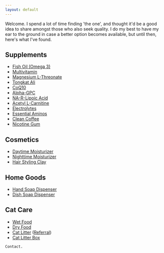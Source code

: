 ```yaml
---
layout: default
---
```


Welcome.
I spend a lot of time finding 'the one', and thought it'd be a good idea to share amongst those who also seek quality.
I do my best to have my ear to the ground in case a better option becomes available, but until then, here's what I've found.



## Supplements

*   [Fish Oil (Omega 3)](https://www.livemomentous.com/products/omega-3?selling_plan=903807159)
*   [Multivitamin](https://www.livemomentous.com/products/essential-multivitamin?selling_plan=902922423)
*   [Magnesium L-Threonate](https://www.livemomentous.com/products/magnesium-threonate?selling_plan=904790199)
*   [Tongkat Ali](https://www.livemomentous.com/products/tongkat)
*   [CoQ10](https://nootropicsdepot.com/coqsol-cf-coenzyme-q10-softgel-capsules-100mg-coq10/)
*   [Alpha-GPC](https://nootropicsdepot.com/alpha-gpc-150mg-capsules/)
*   [NA-R-Lipoic Acid](https://nootropicsdepot.com/na-r-ala-stabilized-r-lipoic-acid-narala-capsules-125mg/)
*   [Acetyl L-Carnitine](https://nootropicsdepot.com/acetyl-l-carnitine-hcl-alcar-capsules-500mg/)
*   [Electrolytes](drinklmnt.com)
*   [Essential Aminos](https://www.getkion.com/products/aminos-capsules)
*   [Clean Coffee](https://shop.bulletproof.com/products/coffee-the-original-ground-12oz)
*   [Nicotine Gum](https://lucy.co/products/gum?selling_plan=711655610)



## Cosmetics

*   [Daytime Moisturizer](https://alitura.com/collections/all/products/alitura-gold-serum)
*   [Nighttime Moisturizer](https://alitura.com/collections/all/products/the-alitura-night-cream)
*   [Hair Styling Clay](https://www.morrismotley.com/products/matte-styling-balm)




## Home Goods

*   [Hand Soap Dispenser](https://www.simplehuman.com/products/foam-sensor-pump?variant=34055212138627)
*   [Dish Soap Dispenser](https://www.simplehuman.com/products/rechargeable-sensor-pump-9-fl-oz?variant=43422388945027)



## Cat Care

*   [Wet Food](https://www.amazon.com/dp/B00AHTVWOM/ref=sns_myd_detail_page)
*   [Dry Food](https://www.amazon.com/Ziwi-Peak-Air-Dried-Recipe-2-2lb/dp/B07MC93N7D?ref_=ast_sto_dp&th=1)
*   [Cat Litter](https://www.tuftandpaw.com/products/really-great-cat-litter?variant=39411123912777) ([Referral](https://www.tuftandpaw.com/?referral_code=53rNz8fWve86b9b))
*   [Cat Litter Box](https://www.tuftandpaw.com/collections/all/products/cove-litter-box-full?variant=40277967568969)





```
Contact.
```
